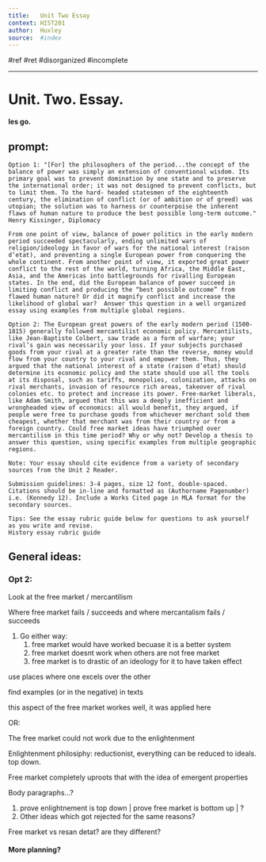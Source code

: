 ```yaml
---
title:   Unit Two Essay 
context: HIST201
author:  Huxley
source:  #index
---
```


#ref #ret #disorganized #incomplete

---





# Unit. Two. Essay. 
**les go.**



## prompt: 

```
Option 1: "[For] the philosophers of the period...the concept of the balance of power was simply an extension of conventional wisdom. Its primary goal was to prevent domination by one state and to preserve the international order; it was not designed to prevent conflicts, but to limit them. To the hard- headed statesmen of the eighteenth century, the elimination of conflict (or of ambition or of greed) was utopian; the solution was to harness or counterpoise the inherent flaws of human nature to produce the best possible long-term outcome." 
Henry Kissinger, Diplomacy 

From one point of view, balance of power politics in the early modern period succeeded spectacularly, ending unlimited wars of religion/ideology in favor of wars for the national interest (raison d’etat), and preventing a single European power from conquering the whole continent. From another point of view, it exported great power conflict to the rest of the world, turning Africa, the Middle East, Asia, and the Americas into battlegrounds for rivalling European states. In the end, did the European balance of power succeed in limiting conflict and producing the “best possible outcome” from flawed human nature? Or did it magnify conflict and increase the likelihood of global war?  Answer this question in a well organized essay using examples from multiple global regions.

Option 2: The European great powers of the early modern period (1500-1815) generally followed mercantilist economic policy. Mercantilists, like Jean-Baptiste Colbert, saw trade as a form of warfare; your rival’s gain was necessarily your loss. If your subjects purchased goods from your rival at a greater rate than the reverse, money would flow from your country to your rival and empower them. Thus, they argued that the national interest of a state (raison d’etat) should determine its economic policy and the state should use all the tools at its disposal, such as tariffs, monopolies, colonization, attacks on rival merchants, invasion of resource rich areas, takeover of rival colonies etc. to protect and increase its power. Free-market liberals, like Adam Smith, argued that this was a deeply inefficient and wrongheaded view of economics: all would benefit, they argued, if people were free to purchase goods from whichever merchant sold them cheapest, whether that merchant was from their country or from a foreign country. Could free market ideas have triumphed over mercantilism in this time period? Why or why not? Develop a thesis to answer this question, using specific examples from multiple geographic regions.

Note: Your essay should cite evidence from a variety of secondary sources from the Unit 2 Reader. 

Submission guidelines: 3-4 pages, size 12 font, double-spaced. Citations should be in-line and formatted as (Authorname Pagenumber) i.e. (Kennedy 12). Include a Works Cited page in MLA format for the secondary sources. 

Tips: See the essay rubric guide below for questions to ask yourself as you write and revise. 
History essay rubric guide
```








## General ideas:


### Opt 2: 

Look at the free market / mercantilism 

Where free market fails / succeeds and where mercantalism fails / succeeds

1. Go either way:
	1. free market would have worked becuase it is a better system 
	2. free market doesnt work when others are not free market 
	3. free market is to drastic of an ideology for it to have taken effect 



use places where one excels over the other 

find examples (or in the negative) in texts 

this aspect of the free market workes well, it was applied here


OR: 

The free market could not work due to the enlightenment 

Enlightenment philosiphy: reductionist, everything can be reduced to ideals. top down. 

Free market completely uproots that with the idea of emergent properties 

Body paragraphs...? 

1. prove enlightnement is top down | prove free market is bottom up | ? 
2. Other ideas which got rejected for the same reasons? 




Free market vs resan detat? are they different? 



#### More planning? 
































